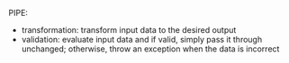 PIPE:
  - transformation: transform input data to the desired output
  - validation: evaluate input data and if valid, simply pass it through unchanged; otherwise, throw an exception when the data is incorrect 